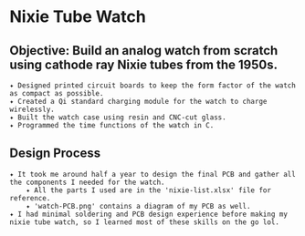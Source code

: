 # Nixie Tube Watch
## Objective: Build an analog watch from scratch using cathode ray Nixie tubes from the 1950s.

    ✦ Designed printed circuit boards to keep the form factor of the watch as compact as possible.
    ✦ Created a Qi standard charging module for the watch to charge wirelessly.
    ✦ Built the watch case using resin and CNC-cut glass.
    ✦ Programmed the time functions of the watch in C.
    
## Design Process
    ✦ It took me around half a year to design the final PCB and gather all the components I needed for the watch.
        ✦ All the parts I used are in the 'nixie-list.xlsx' file for reference.   
        ✦ 'watch-PCB.png' contains a diagram of my PCB as well.
    ✦ I had minimal soldering and PCB design experience before making my nixie tube watch, so I learned most of these skills on the go lol.
    
